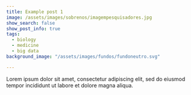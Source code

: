 ```yaml
---
title: Example post 1
image: /assets/images/sobrenos/imagempesquisadores.jpg
show_search: false
show_post_info: true
tags:
  - biology
  - medicine
  - big data
background_image: "/assets/images/fundos/fundoneutro.svg"

---
```


Lorem ipsum dolor sit amet, consectetur adipiscing elit, sed do eiusmod tempor incididunt ut labore et dolore magna aliqua.
